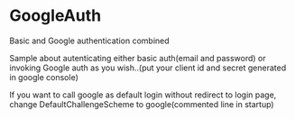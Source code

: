 # GoogleAuth
Basic and Google authentication combined

Sample about autenticating either basic auth(email and password) or invoking Google auth as you wish..(put your client id and secret generated in google console)

If you want to call google as default login without redirect to login page, change DefaultChallengeScheme to google(commented line in startup)
